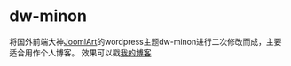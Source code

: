 # dw-minon
将国外前端大神[JoomlArt](www.joomlart.com)的wordpress主题dw-minon进行二次修改而成，主要适合用作个人博客。
效果可以戳[我的博客](yaochenkun.cn)
